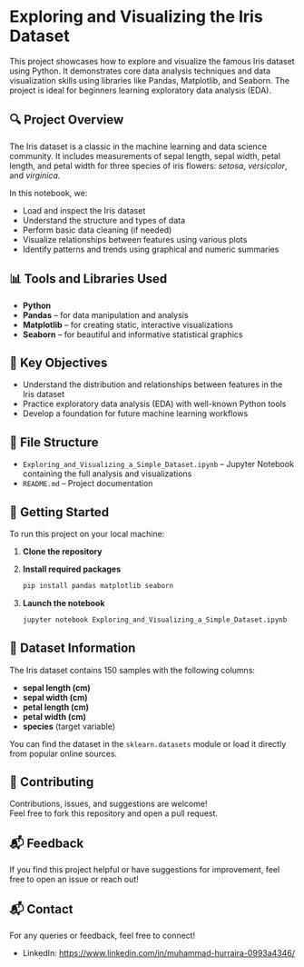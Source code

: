 
# Exploring and Visualizing the Iris Dataset

This project showcases how to explore and visualize the famous Iris dataset using Python. It demonstrates core data analysis techniques and data visualization skills using libraries like Pandas, Matplotlib, and Seaborn. The project is ideal for beginners learning exploratory data analysis (EDA).

## 🔍 Project Overview

The Iris dataset is a classic in the machine learning and data science community. It includes measurements of sepal length, sepal width, petal length, and petal width for three species of iris flowers: *setosa*, *versicolor*, and *virginica*.

In this notebook, we:

- Load and inspect the Iris dataset  
- Understand the structure and types of data  
- Perform basic data cleaning (if needed)  
- Visualize relationships between features using various plots  
- Identify patterns and trends using graphical and numeric summaries  

## 📊 Tools and Libraries Used

- **Python**
- **Pandas** – for data manipulation and analysis  
- **Matplotlib** – for creating static, interactive visualizations  
- **Seaborn** – for beautiful and informative statistical graphics  

## 🎯 Key Objectives

- Understand the distribution and relationships between features in the Iris dataset  
- Practice exploratory data analysis (EDA) with well-known Python tools  
- Develop a foundation for future machine learning workflows  

## 📁 File Structure

- `Exploring_and_Visualizing_a_Simple_Dataset.ipynb` – Jupyter Notebook containing the full analysis and visualizations  
- `README.md` – Project documentation  

## 🚀 Getting Started

To run this project on your local machine:

1. **Clone the repository**

2. **Install required packages**

   ```bash
   pip install pandas matplotlib seaborn
   ```

3. **Launch the notebook**

   ```bash
   jupyter notebook Exploring_and_Visualizing_a_Simple_Dataset.ipynb
   ```

## 📌 Dataset Information

The Iris dataset contains 150 samples with the following columns:

- **sepal length (cm)**
- **sepal width (cm)**
- **petal length (cm)**
- **petal width (cm)**
- **species** (target variable)

You can find the dataset in the `sklearn.datasets` module or load it directly from popular online sources.

## 🙌 Contributing

Contributions, issues, and suggestions are welcome!  
Feel free to fork this repository and open a pull request.

## 📬 Feedback

If you find this project helpful or have suggestions for improvement, feel free to open an issue or reach out!

## 📬 Contact

For any queries or feedback, feel free to connect!
- LinkedIn: https://www.linkedin.com/in/muhammad-hurraira-0993a4346/
